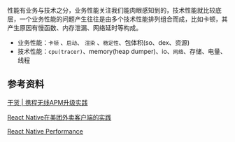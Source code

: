 性能有业务与技术之分，业务性能关注我们能肉眼感知到的，技术性能就比较底层，一个业务性能的问题产生往往是由多个技术性能排列组合而成，比如卡顿，其产生原因有慢函数、内存泄漏、网络延时等构成。

- 业务性能：`卡顿` 、`启动`、 `渲染` 、`稳定性`、包体积(so、dex、资源)
- 技术性能：`cpu(tracer)`、memory(heap dumper)、io、`网络`、存储、电量、线程

## 参考资料
[干货 | 携程无线APM升级实践](https://mp.weixin.qq.com/s?__biz=MjM5MDI3MjA5MQ==&mid=2697269379&idx=1&sn=1227a77caf29ae0e732d976f3f909540&scene=21#wechat_redirect)

[React Native在美团外卖客户端的实践](https://tech.meituan.com/2019/12/19/meituan-mrn-practice.html)

[React Native Performance](https://reactnative.dev/docs/performance)
